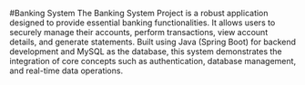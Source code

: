 #Banking System
The Banking System Project is a robust application designed to provide essential banking functionalities. It allows users to securely manage their accounts, perform transactions, view account details, and generate statements. Built using Java (Spring Boot) for backend development and MySQL as the database, this system demonstrates the integration of core concepts such as authentication, database management, and real-time data operations.
